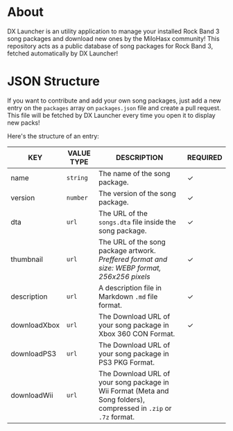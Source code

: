 # About

DX Launcher is an utility application to manage your installed Rock Band 3 song packages and download new ones by the MiloHasx community! This repository acts as a public database of song packages for Rock Band 3, fetched automatically by DX Launcher!

# JSON Structure

If you want to contribute and add your own song packages, just add a new entry on the `packages` array on `packages.json` file and create a pull request. This file will be fetched by DX Launcher every time you open it to display new packs!

Here's the structure of an entry:

| KEY          | VALUE TYPE | DESCRIPTION                                                                                                        | REQUIRED |
| ------------ | ---------- | ------------------------------------------------------------------------------------------------------------------ | -------- |
| name         | `string`   | The name of the song package.                                                                                      | &check;  |
| version      | `number`   | The version of the song package.                                                                                   | &check;  |
| dta          | `url`      | The URL of the `songs.dta` file inside the song package.                                                           | &check;  |
| thumbnail    | `url`      | The URL of the song package artwork.<br />_Preffered format and size: WEBP format, 256x256 pixels_                 | &check;  |
| description  | `url`      | A description file in Markdown `.md` file format.                                                                  | &check;  |
| downloadXbox | `url`      | The Download URL of your song package in Xbox 360 CON Format.                                                      | &check;  |
| downloadPS3  | `url`      | The Download URL of your song package in PS3 PKG Format.                                                           |          |
| downloadWii  | `url`      | The Download URL of your song package in Wii Format (Meta and Song folders), compressed in `.zip` or `.7z` format. |          |
